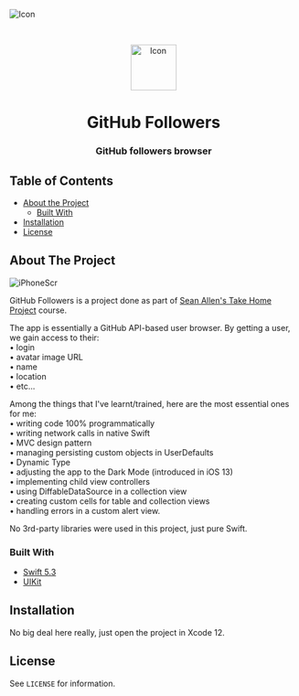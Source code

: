 <!-- PROJECT LOGO -->
![Icon]()

<br />
<p align="center">
  <a href="https://user-images.githubusercontent.com/62523613/101769975-12f80580-3ae8-11eb-8ab0-52156a68fe0d.png">
    <img src="https://user-images.githubusercontent.com/62523613/101769975-12f80580-3ae8-11eb-8ab0-52156a68fe0d.png" alt="Icon" width="80" height="80">
  </a>

  <h1 align="center">GitHub Followers</h1>
  <p align="center">
    <h3 align ="center"> GitHub followers browser <h3>
</p>



<!-- TABLE OF CONTENTS -->
## Table of Contents

* [About the Project](#about-the-project)
  * [Built With](#built-with)
* [Installation](#installation)
* [License](#license)

<!-- ABOUT THE PROJECT -->
## About The Project

![iPhoneScr](https://user-images.githubusercontent.com/62523613/101770264-8437b880-3ae8-11eb-990c-224f6e4056d6.png)

GitHub Followers is a project done as part of <a href="https://seanallen.teachable.com/p/take-home">Sean Allen's Take Home Project</a> course.

The app is essentially a GitHub API-based user browser. By getting a user, we gain access to their:<br>
• login<br>
• avatar image URL<br>
• name<br>
• location<br>
• etc...

Among the things that I've learnt/trained, here are the most essential ones for me:<br>
• writing code 100% programmatically<br>
• writing network calls in native Swift<br>
• MVC design pattern<br>
• managing persisting custom objects in UserDefaults<br>
• Dynamic Type<br>
• adjusting the app to the Dark Mode (introduced in iOS 13)<br>
• implementing child view controllers<br>
• using DiffableDataSource in a collection view<br>
• creating custom cells for table and collection views<br>
• handling errors in a custom alert view.

No 3rd-party libraries were used in this project, just pure Swift.


### Built With
* [Swift 5.3](https://developer.apple.com/swift/)
* [UIKit](https://developer.apple.com/documentation/uikit)

<!-- GETTING STARTED -->

## Installation

No big deal here really, just open the project in Xcode 12.

<!-- LICENSE -->
## License

See `LICENSE` for information.
